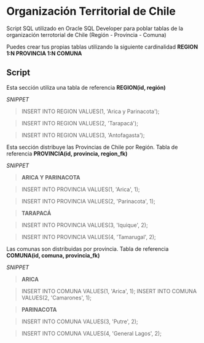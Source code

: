 # Organización Territorial de Chile

Script SQL utilizado en Oracle SQL Developer para poblar tablas de la organización terrotorial de Chile (Región - Provincia - Comuna)

Puedes crear tus propias tablas utilizando la siguiente cardinalidad **REGION 1:N PROVINCIA 1:N COMUNA**

## Script

Esta sección utiliza una tabla de referencia **REGION(id, región)**

*SNIPPET*

>INSERT INTO REGION VALUES(1, 'Arica y Parinacota');

>INSERT INTO REGION VALUES(2, 'Tarapacá');

>INSERT INTO REGION VALUES(3, 'Antofagasta');


 
Esta sección distribuye las Provincias de Chile por Región. Tabla de referencia **PROVINCIA(id, provincia, region_fk)**

*SNIPPET*

>**ARICA Y PARINACOTA**

>INSERT INTO PROVINCIA VALUES(1, 'Arica', 1);

>INSERT INTO PROVINCIA VALUES(2, 'Parinacota', 1);

>**TARAPACÁ**

>INSERT INTO PROVINCIA VALUES(3, 'Iquique', 2);

>INSERT INTO PROVINCIA VALUES(4, 'Tamarugal', 2);



Las comunas son distribuidas por provincia. Tabla de referencia **COMUNA(id, comuna, provincia_fk)**

*SNIPPET*

>**ARICA**

>INSERT INTO COMUNA VALUES(1, 'Arica', 1);
>INSERT INTO COMUNA VALUES(2, 'Camarones', 1);

>**PARINACOTA**

>INSERT INTO COMUNA VALUES(3, 'Putre', 2);

>INSERT INTO COMUNA VALUES(4, 'General Lagos', 2);

